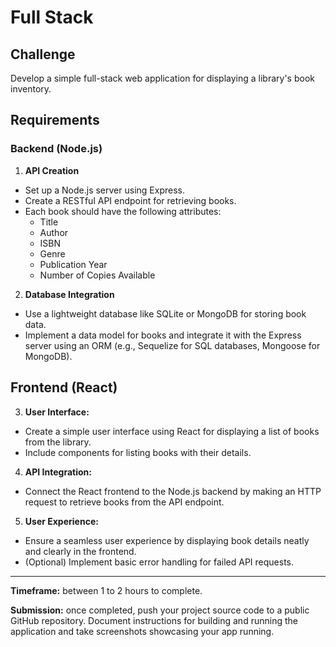 # Full Stack

## Challenge
Develop a simple full-stack web application for displaying a library's book inventory.

## Requirements

### Backend (Node.js)

1. **API Creation**
- Set up a Node.js server using Express.
- Create a RESTful API endpoint for retrieving books.
- Each book should have the following attributes:
    - Title
    - Author
    - ISBN
    - Genre
    - Publication Year
    - Number of Copies Available

2. **Database Integration**
- Use a lightweight database like SQLite or MongoDB for storing book data.
- Implement a data model for books and integrate it with the Express server using an ORM (e.g., Sequelize for SQL databases, Mongoose for MongoDB).

## Frontend (React)

3. **User Interface:**
- Create a simple user interface using React for displaying a list of books from the library.
- Include components for listing books with their details.

4. **API Integration:**
- Connect the React frontend to the Node.js backend by making an HTTP request to retrieve books from the API endpoint.

5. **User Experience:**
- Ensure a seamless user experience by displaying book details neatly and clearly in the frontend.
- (Optional) Implement basic error handling for failed API requests.

___

**Timeframe:** between 1 to 2 hours to complete.

**Submission:** once completed, push your project source code to a public GitHub repository. Document instructions for building and running the application and take screenshots showcasing your app running.
